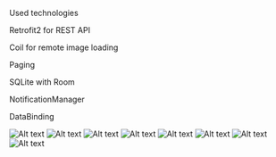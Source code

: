 Used technologies

Retrofit2 for REST API

Coil for remote image loading

Paging

SQLite with Room

NotificationManager

DataBinding

![Alt text](/screenshots/1.png?raw=true "")
![Alt text](/screenshots/2.png?raw=true "")
![Alt text](/screenshots/3.png?raw=true "")
![Alt text](/screenshots/4.png?raw=true "")
![Alt text](/screenshots/5.png?raw=true "")
![Alt text](/screenshots/6.png?raw=true "")
![Alt text](/screenshots/7.png?raw=true "")
![Alt text](/screenshots/9.png?raw=true "")
